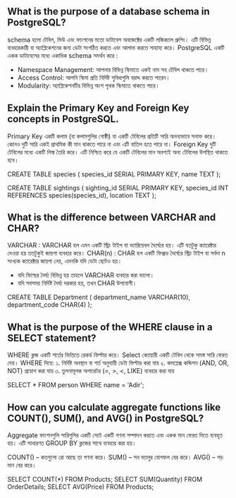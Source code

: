 ## What is the purpose of a database schema in PostgreSQL?
schema হলো টেবিল, ভিউ এবং ফাংশনের মতো ডাটাবেস অবজেক্টের একটি লজিক্যাল গ্রুপিং। এটি বিভিন্ন ব্যবহারকারী বা অ্যাপ্লিকেশনের জন্য ডেটা সংগঠিত করতে এবং আলাদা করতে সাহায্য করে।
PostgreSQL একটি একক ডাটাবেসের মধ্যে একাধিক schema সমর্থন করে :
* Namespace Management: আপনার বিভিন্ন স্কিমাতে একই নাম সহ টেবিল থাকতে পারে।
*  Access Control: আপনি স্কিমা প্রতি নির্দিষ্ট সুবিধাগুলি বরাদ্দ করতে পারেন।
*   Modularity: অ্যাপ্লিকেশনটির বিভিন্ন অংশ পৃথক স্কিমাতে থাকতে পারে।

## Explain the Primary Key and Foreign Key concepts in PostgreSQL.
Primary Key একটি কলাম (বা কলামগুলির গোষ্ঠী) যা একটি টেবিলের প্রতিটি সারি অনন্যভাবে সনাক্ত করে। কোনও দুটি সারি একই প্রাথমিক কী মান থাকতে পারে না এবং এটি বাতিল হতে পারে না।
Foreign Key দুটি টেবিলের মধ্যে একটি লিঙ্ক তৈরি করে। এটি নিশ্চিত করে যে একটি টেবিলের মান অবশ্যই অন্য টেবিলের উপস্থিত থাকতে হবে।

CREATE TABLE species (
  species_id SERIAL PRIMARY KEY,
  name TEXT
);

CREATE TABLE sightings (
  sighting_id SERIAL PRIMARY KEY,
  species_id INT REFERENCES species(species_id),
  location TEXT
);

##  What is the difference between VARCHAR and CHAR?
VARCHAR : VARCHAR হল এমন একটি স্ট্রিং টাইপ যা ভ্যারিয়েবল দৈর্ঘ্যের হয়। এটি যতটুকু ক্যারেক্টার দেওয়া হয় ততটুকুই জায়গা ব্যবহার করে।
CHAR(n) :  CHAR হল একটি ফিক্সড দৈর্ঘ্যের স্ট্রিং টাইপ যা সর্বদা n সংখ্যক ক্যারেক্টার জায়গা নেয়, এমনকি যদি ডেটা ছোটও হয়।

* যদি ফিল্ডের দৈর্ঘ্য বিভিন্ন হয় তাহলে VARCHAR ব্যবহার করা ভালো।
* যদি সবসময় নির্দিষ্ট দৈর্ঘ্য দরকার হয়, তখন CHAR উপযোগী।

CREATE TABLE Department (
    department_name VARCHAR(10), 
    department_code CHAR(4)
);
## What is the purpose of the WHERE clause in a SELECT statement?
WHERE ক্লজ একটি শর্তের ভিত্তিতে রেকর্ড ফিল্টার করে। Select ক্যোয়ারী একটি টেবিল থেকে সমস্ত সারি ফেরত দেয়।
WHERE দিয়ে:
১. নির্দিষ্ট অবস্থান বা শর্ত অনুযায়ী ডেটা ফিল্টার করা যায়
২. কমপ্লেক্স কন্ডিশন (AND, OR, NOT) প্রয়োগ করা যায়
৩. তুলনামূলক অপারেটর (=, >, <, LIKE) ব্যবহার করা যায়

SELECT * FROM person WHERE name = 'Adir';

## How can you calculate aggregate functions like COUNT(), SUM(), and AVG() in PostgreSQL?
Aggregate ফাংশনগুলি সারিগুলির একটি সেটে একটি গণনা সম্পাদন করতে এবং একক মান ফেরত দিতে ব্যবহৃত হয়।
এটি সাধারণত GROUP BY ক্লজের সাথে ব্যবহার করা হয়।

COUNT() – কতগুলো রো আছে তা গণনা করে।
SUM() – সব ভ্যালুর যোগফল বের করে।
AVG() – গড় মান বের করে।

SELECT COUNT(*) FROM Products;
SELECT SUM(Quantity) FROM OrderDetails;
SELECT AVG(Price) FROM Products;
